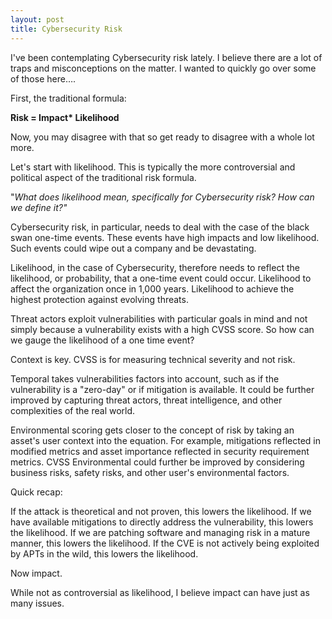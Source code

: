 ```yaml
---
layout: post
title: Cybersecurity Risk
---
```


I&#39;ve been contemplating Cybersecurity risk lately. I believe there are a lot of traps and misconceptions on the matter. I wanted to quickly go over some of those here….

First, the traditional formula:

**Risk = Impact\* Likelihood**

Now, you may disagree with that so get ready to disagree with a whole lot more.

Let&#39;s start with likelihood. This is typically the more controversial and political aspect of the traditional risk formula.

&quot;_What does likelihood mean, specifically for Cybersecurity risk? How can we define it?&quot;_

Cybersecurity risk, in particular, needs to deal with the case of the black swan one-time events. These events have high impacts and low likelihood. Such events could wipe out a company and be devastating.

Likelihood, in the case of Cybersecurity, therefore needs to reflect the likelihood, or probability, that a one-time event could occur. Likelihood to affect the organization once in 1,000 years. Likelihood to achieve the highest protection against evolving threats.

Threat actors exploit vulnerabilities with particular goals in mind and not simply because a vulnerability exists with a high CVSS score. So how can we gauge the likelihood of a one time event?

Context is key. CVSS is for measuring technical severity and not risk.

Temporal takes vulnerabilities factors into account, such as if the vulnerability is a &quot;zero-day&quot; or if mitigation is available. It could be further improved by capturing threat actors, threat intelligence, and other complexities of the real world.

Environmental scoring gets closer to the concept of risk by taking an asset&#39;s user context into the equation. For example, mitigations reflected in modified metrics and asset importance reflected in security requirement metrics. CVSS Environmental could further be improved by considering business risks, safety risks, and other user&#39;s environmental factors.

Quick recap:

If the attack is theoretical and not proven, this lowers the likelihood. If we have available mitigations to directly address the vulnerability, this lowers the likelihood. If we are patching software and managing risk in a mature manner, this lowers the likelihood. If the CVE is not actively being exploited by APTs in the wild, this lowers the likelihood.

Now impact.

While not as controversial as likelihood, I believe impact can have just as many issues.